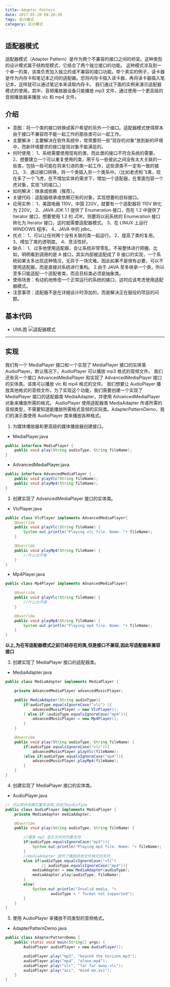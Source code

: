 ```yaml
---
title: Adapter Pattern
date: 2017-05-20 08:20:30
tags: 设计模式
category: 设计模式
---
```


## 适配器模式
适配器模式（Adapter Pattern）是作为两个不兼容的接口之间的桥梁。这种类型的设计模式属于结构型模式，它结合了两个独立接口的功能。
这种模式涉及到一个单一的类，该类负责加入独立的或不兼容的接口功能。举个真实的例子，读卡器是作为内存卡和笔记本之间的适配器。您将内存卡插入读卡器，再将读卡器插入笔记本，这样就可以通过笔记本来读取内存卡。
我们通过下面的实例来演示适配器模式的使用。其中，音频播放器设备只能播放 mp3 文件，通过使用一个更高级的音频播放器来播放 vlc 和 mp4 文件。

## 介绍
* 意图：将一个类的接口转换成客户希望的另外一个接口。适配器模式使得原本由于接口不兼容而不能一起工作的那些类可以一起工作。
* 主要解决：主要解决在软件系统中，常常要将一些"现存的对象"放到新的环境中，而新环境要求的接口是现对象不能满足的。
* 何时使用： 1、系统需要使用现有的类，而此类的接口不符合系统的需要。 2、想要建立一个可以重复使用的类，用于与一些彼此之间没有太大关联的一些类，包括一些可能在将来引进的类一起工作，这些源类不一定有一致的接口。 3、通过接口转换，将一个类插入另一个类系中。（比如老虎和飞禽，现在多了一个飞虎，在不增加实体的需求下，增加一个适配器，在里面包容一个虎对象，实现飞的接口。）
* 如何解决：继承或依赖（推荐）。
* 关键代码：适配器继承或依赖已有的对象，实现想要的目标接口。
* 应用实例： 1、美国电器 110V，中国 220V，就要有一个适配器将 110V 转化为 220V。 2、JAVA JDK 1.1 提供了 Enumeration 接口，而在 1.2 中提供了 Iterator 接口，想要使用 1.2 的 JDK，则要将以前系统的 Enumeration 接口转化为 Iterator 接口，这时就需要适配器模式。 3、在 LINUX 上运行 WINDOWS 程序。 4、JAVA 中的 jdbc。
* 优点： 1、可以让任何两个没有关联的类一起运行。 2、提高了类的复用。 3、增加了类的透明度。 4、灵活性好。
* 缺点： 1、过多地使用适配器，会让系统非常零乱，不易整体进行把握。比如，明明看到调用的是 A 接口，其实内部被适配成了 B 接口的实现，一个系统如果太多出现这种情况，无异于一场灾难。因此如果不是很有必要，可以不使用适配器，而是直接对系统进行重构。 2.由于 JAVA 至多继承一个类，所以至多只能适配一个适配者类，而且目标类必须是抽象类。
* 使用场景：有动机地修改一个正常运行的系统的接口，这时应该考虑使用适配器模式。
* 注意事项：适配器不是在详细设计时添加的，而是解决正在服役的项目的问题。

## 基本代码
* UML图
![适配器模式](Adapter.png)
***

## 实现
我们有一个 MediaPlayer 接口和一个实现了 MediaPlayer 接口的实体类 AudioPlayer。默认情况下，AudioPlayer 可以播放 mp3 格式的音频文件。
我们还有另一个接口 AdvancedMediaPlayer 和实现了 AdvancedMediaPlayer 接口的实体类。该类可以播放 vlc 和 mp4 格式的文件。
我们想要让 AudioPlayer 播放其他格式的音频文件。为了实现这个功能，我们需要创建一个实现了 MediaPlayer 接口的适配器类 MediaAdapter，并使用 AdvancedMediaPlayer 对象来播放所需的格式。
AudioPlayer 使用适配器类 MediaAdapter 传递所需的音频类型，不需要知道能播放所需格式音频的实际类。AdapterPatternDemo，我们的演示类使用 AudioPlayer 类来播放各种格式。

1. 为媒体播放器和更高级的媒体播放器创建接口。
 * MediaPlayer.java
```java
public interface MediaPlayer {
    public void play(String audioType, String fileName);
}
```
 * AdvancedMediaPlayer.java
```java
public interface AdvancedMediaPlayer {
    public void playVlc(String fileName);
    public void playMp4(String fileName);
}
```

2. 创建实现了 AdvancedMediaPlayer 接口的实体类。
 * VlcPlayer.java
```java
public class VlcPlayer implements AdvancedMediaPlayer{
    @Override
    public void playVlc(String fileName) {
        System.out.println("Playing vlc file. Name: "+ fileName);       
    }

    @Override
    public void playMp4(String fileName) {
        //什么也不做
    }
}
```
 * Mp4Player.java
```java
public class Mp4Player implements AdvancedMediaPlayer{

    @Override
    public void playVlc(String fileName) {
        //什么也不做
    }

    @Override
    public void playMp4(String fileName) {
        System.out.println("Playing mp4 file. Name: "+ fileName);        
    }
}
```
 **以上,为在写适配器模式之前已经存在的类,但是接口不兼容,因此写适配器来兼容接口**

3. 创建实现了 MediaPlayer 接口的适配器类。 
 * MediaAdapter.java
```java
public class MediaAdapter implements MediaPlayer {

    private AdvancedMediaPlayer advancedMusicPlayer;

    public MediaAdapter(String audioType){
        if(audioType.equalsIgnoreCase("vlc") ){
            advancedMusicPlayer = new VlcPlayer();         
        } else if (audioType.equalsIgnoreCase("mp4")){
            advancedMusicPlayer = new Mp4Player();
        } 
    }

    @Override
    public void play(String audioType, String fileName) {
        if(audioType.equalsIgnoreCase("vlc")){
            advancedMusicPlayer.playVlc(fileName);
        }else if(audioType.equalsIgnoreCase("mp4")){
            advancedMusicPlayer.playMp4(fileName);
        }
    }
}
```
4. 创建实现了 MediaPlayer 接口的实体类。
 * AudioPlayer.java
```java
// 可以用状态模式重写该类,状态为audioType
public class AudioPlayer implements MediaPlayer {
    private MediaAdapter mediaAdapter; 

    @Override
    public void play(String audioType, String fileName) {

        //播放 mp3 音乐文件的内置支持
        if(audioType.equalsIgnoreCase("mp3")){
            System.out.println("Playing mp3 file. Name: "+ fileName);           
        } 
        //mediaAdapter 提供了播放其他文件格式的支持
        else if(audioType.equalsIgnoreCase("vlc") 
                || audioType.equalsIgnoreCase("mp4")){
            mediaAdapter = new MediaAdapter(audioType);
            mediaAdapter.play(audioType, fileName);
        }
        else{
            System.out.println("Invalid media. "+
                    audioType + " format not supported");
        }
    }
}
```

5. 使用 AudioPlayer 来播放不同类型的音频格式。
 * AdapterPatternDemo.java
```java
public class AdapterPatternDemo {
    public static void main(String[] args) {
        AudioPlayer audioPlayer = new AudioPlayer();

        audioPlayer.play("mp3", "beyond the horizon.mp3");
        audioPlayer.play("mp4", "alone.mp4");
        audioPlayer.play("vlc", "far far away.vlc");
        audioPlayer.play("avi", "mind me.avi");
    }
}
```
